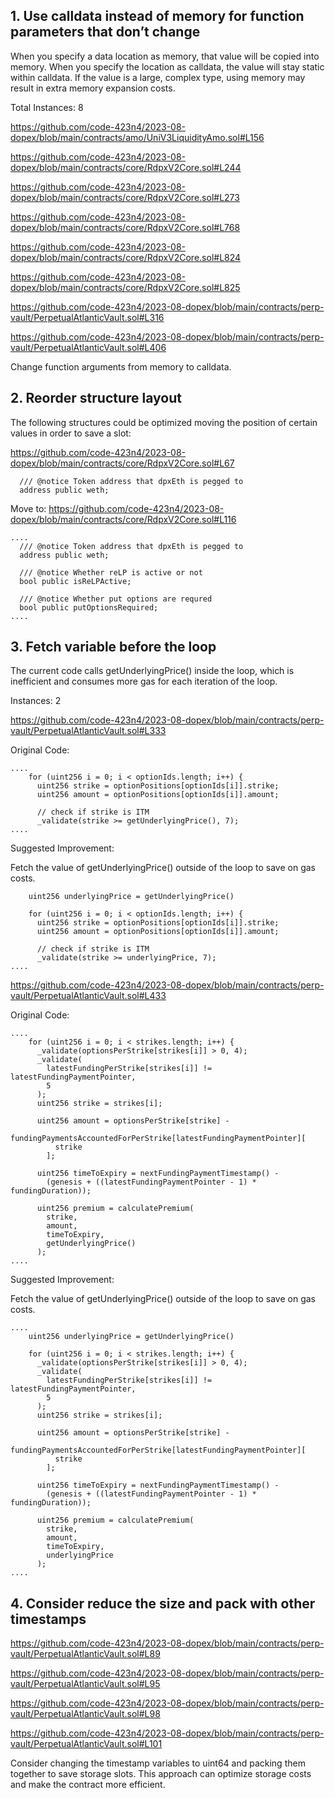 ## 1. Use calldata instead of memory for function parameters that don’t change
When you specify a data location as memory, that value will be copied into memory. When you specify the location as calldata, the value will stay static within calldata. If the value is a large, complex type, using memory may result in extra memory expansion costs.

Total Instances: 8

https://github.com/code-423n4/2023-08-dopex/blob/main/contracts/amo/UniV3LiquidityAmo.sol#L156

https://github.com/code-423n4/2023-08-dopex/blob/main/contracts/core/RdpxV2Core.sol#L244

https://github.com/code-423n4/2023-08-dopex/blob/main/contracts/core/RdpxV2Core.sol#L273

https://github.com/code-423n4/2023-08-dopex/blob/main/contracts/core/RdpxV2Core.sol#L768

https://github.com/code-423n4/2023-08-dopex/blob/main/contracts/core/RdpxV2Core.sol#L824

https://github.com/code-423n4/2023-08-dopex/blob/main/contracts/core/RdpxV2Core.sol#L825

https://github.com/code-423n4/2023-08-dopex/blob/main/contracts/perp-vault/PerpetualAtlanticVault.sol#L316

https://github.com/code-423n4/2023-08-dopex/blob/main/contracts/perp-vault/PerpetualAtlanticVault.sol#L406

Change function arguments from memory to calldata.

## 2. Reorder structure layout
The following structures could be optimized moving the position of certain values in order to save a slot:

https://github.com/code-423n4/2023-08-dopex/blob/main/contracts/core/RdpxV2Core.sol#L67
```
  /// @notice Token address that dpxEth is pegged to
  address public weth;
```
Move to:
https://github.com/code-423n4/2023-08-dopex/blob/main/contracts/core/RdpxV2Core.sol#L116
```
....
  /// @notice Token address that dpxEth is pegged to
  address public weth;

  /// @notice Whether reLP is active or not
  bool public isReLPActive;

  /// @notice Whether put options are requred
  bool public putOptionsRequired;
....
```

## 3. Fetch variable before the loop

The current code calls getUnderlyingPrice() inside the loop, which is inefficient and consumes more gas for each iteration of the loop.

Instances: 2 

https://github.com/code-423n4/2023-08-dopex/blob/main/contracts/perp-vault/PerpetualAtlanticVault.sol#L333

Original Code:
```
....
    for (uint256 i = 0; i < optionIds.length; i++) {
      uint256 strike = optionPositions[optionIds[i]].strike;
      uint256 amount = optionPositions[optionIds[i]].amount;

      // check if strike is ITM
      _validate(strike >= getUnderlyingPrice(), 7);
....
```
Suggested Improvement:

Fetch the value of getUnderlyingPrice() outside of the loop to save on gas costs.

```
    uint256 underlyingPrice = getUnderlyingPrice()

    for (uint256 i = 0; i < optionIds.length; i++) {
      uint256 strike = optionPositions[optionIds[i]].strike;
      uint256 amount = optionPositions[optionIds[i]].amount;

      // check if strike is ITM
      _validate(strike >= underlyingPrice, 7);
....
```
https://github.com/code-423n4/2023-08-dopex/blob/main/contracts/perp-vault/PerpetualAtlanticVault.sol#L433

Original Code:
```
....
    for (uint256 i = 0; i < strikes.length; i++) {
      _validate(optionsPerStrike[strikes[i]] > 0, 4);
      _validate(
        latestFundingPerStrike[strikes[i]] != latestFundingPaymentPointer,
        5
      );
      uint256 strike = strikes[i];

      uint256 amount = optionsPerStrike[strike] -
        fundingPaymentsAccountedForPerStrike[latestFundingPaymentPointer][
          strike
        ];

      uint256 timeToExpiry = nextFundingPaymentTimestamp() -
        (genesis + ((latestFundingPaymentPointer - 1) * fundingDuration));

      uint256 premium = calculatePremium(
        strike,
        amount,
        timeToExpiry,
        getUnderlyingPrice()
      );
....
```
Suggested Improvement:

Fetch the value of getUnderlyingPrice() outside of the loop to save on gas costs.

```
....
    uint256 underlyingPrice = getUnderlyingPrice()

    for (uint256 i = 0; i < strikes.length; i++) {
      _validate(optionsPerStrike[strikes[i]] > 0, 4);
      _validate(
        latestFundingPerStrike[strikes[i]] != latestFundingPaymentPointer,
        5
      );
      uint256 strike = strikes[i];

      uint256 amount = optionsPerStrike[strike] -
        fundingPaymentsAccountedForPerStrike[latestFundingPaymentPointer][
          strike
        ];

      uint256 timeToExpiry = nextFundingPaymentTimestamp() -
        (genesis + ((latestFundingPaymentPointer - 1) * fundingDuration));

      uint256 premium = calculatePremium(
        strike,
        amount,
        timeToExpiry,
        underlyingPrice
      );
....
```


## 4. Consider reduce the size and pack with other timestamps 

https://github.com/code-423n4/2023-08-dopex/blob/main/contracts/perp-vault/PerpetualAtlanticVault.sol#L89

https://github.com/code-423n4/2023-08-dopex/blob/main/contracts/perp-vault/PerpetualAtlanticVault.sol#L95

https://github.com/code-423n4/2023-08-dopex/blob/main/contracts/perp-vault/PerpetualAtlanticVault.sol#L98

https://github.com/code-423n4/2023-08-dopex/blob/main/contracts/perp-vault/PerpetualAtlanticVault.sol#L101

Consider changing the timestamp variables to uint64 and packing them together to save storage slots. This approach can optimize storage costs and make the contract more efficient.